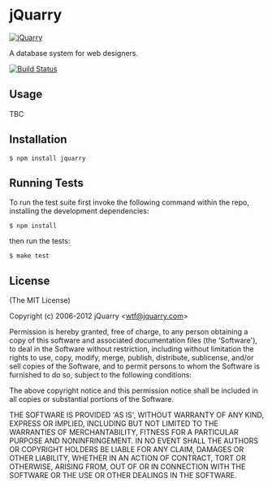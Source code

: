 # jQuarry

[![jQuarry](https://www.dropbox.com/s/hftljcfg96hksns/jquarry.jpg?dl=1)](http://binocarlos.github.com/jquarry/)

A database system for web designers.

[![Build Status](https://secure.travis-ci.org/binocarlos/jquarry.png)](http://travis-ci.org/binocarlos/jquarry)

## Usage
TBC

## Installation

    $ npm install jquarry

## Running Tests

To run the test suite first invoke the following command within the repo, installing the development dependencies:

    $ npm install

then run the tests:

    $ make test

## License 

(The MIT License)

Copyright (c) 2006-2012 jQuarry &lt;wtf@jquarry.com&gt;

Permission is hereby granted, free of charge, to any person obtaining
a copy of this software and associated documentation files (the
'Software'), to deal in the Software without restriction, including
without limitation the rights to use, copy, modify, merge, publish,
distribute, sublicense, and/or sell copies of the Software, and to
permit persons to whom the Software is furnished to do so, subject to
the following conditions:

The above copyright notice and this permission notice shall be
included in all copies or substantial portions of the Software.

THE SOFTWARE IS PROVIDED 'AS IS', WITHOUT WARRANTY OF ANY KIND,
EXPRESS OR IMPLIED, INCLUDING BUT NOT LIMITED TO THE WARRANTIES OF
MERCHANTABILITY, FITNESS FOR A PARTICULAR PURPOSE AND NONINFRINGEMENT.
IN NO EVENT SHALL THE AUTHORS OR COPYRIGHT HOLDERS BE LIABLE FOR ANY
CLAIM, DAMAGES OR OTHER LIABILITY, WHETHER IN AN ACTION OF CONTRACT,
TORT OR OTHERWISE, ARISING FROM, OUT OF OR IN CONNECTION WITH THE
SOFTWARE OR THE USE OR OTHER DEALINGS IN THE SOFTWARE.